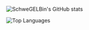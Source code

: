 <!-- Total stats -->
![SchweGELBin's GitHub stats](https://github-readme-stats.vercel.app/api/?username=SchweGELBin&include_all_commits=true&show_icons=true&theme=chartreuse-dark)

<!-- Percentile -->
<!-- ![SchweGELBin's GitHub stats](https://github-readme-stats.vercel.app/api/?username=SchweGELBin&include_all_commits=true&show_icons=true&theme=chartreuse-dark&rank_icon=percentile) -->

<!-- Languages -->
![Top Languages](https://github-readme-stats.vercel.app/api/top-langs/?username=SchweGELBin&layout=donut&theme=chartreuse-dark)
